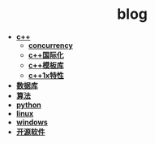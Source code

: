 # <center>blog
* **[c++][c++]**
  - **[concurrency][c++_concurrency]**
  - **[c++国际化][c++_international]**
  - **[c++模板库][c++_template]**
  - **[c++1x特性][c++_feature]**
* **[数据库][database]**
* **[算法][algorithm]**
* **[python][python]**
* **[linux][linux]**
* **[windows][windows]**
* **[开源软件][open]**



<!--start algorithm-->
  [algorithm]:[]
<!--end algorithm-->

<!--start c++-->
  [c++]:[]
  [c++_concurrency]:[]
  [c++_international]:[]
  [c++_template]:[]
  [c++_feature]:[]
<!--end c++-->

<!--start database-->
  [database]:[]
<!--end database-->

<!--start linux-->
  [linux]:[]
<!--start linux-->

<!--start windows-->
  [windows]:[]
<!--start windows-->

<!--start python-->
  [python]:[]
<!--start python-->

<!--start open-->
  [open]:[]
<!--start open-->



<!--when push error git remote set-url origin git@github.com:nyhoo/blog.git-->
